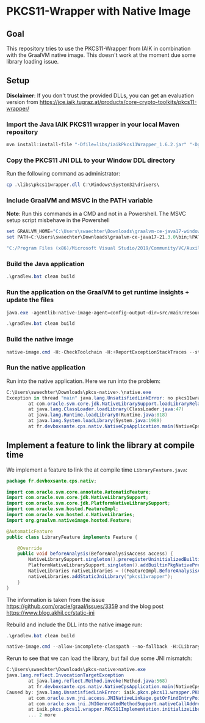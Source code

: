 # PKCS11-Wrapper with Native Image

## Goal

This repository tries to use the PKCS11-Wrapper from IAIK in combination with the GraalVM native image. This doesn't
work at the moment due some library loading issue.

## Setup

**Disclaimer**: If you don't trust the provided DLLs, you can get an evaluation version from https://jce.iaik.tugraz.at/products/core-crypto-toolkits/pkcs11-wrapper/

### Import the Java IAIK PKCS11 wrapper in your local Maven repository

```powershell
mvn install:install-file "-Dfile=libs/iaikPkcs11Wrapper_1.6.2.jar" "-DgroupId=iaik.pkcs" "-DartifactId=pkcs11-wrapper" "-Dversion=1.6.2" "-Dpackaging=jar" "-DgeneratePom=true"
```

### Copy the PKCS11 JNI DLL to your Window DDL directory

Run the following command as administrator:

````powershell
cp .\libs\pkcs11wrapper.dll C:\Windows\System32\drivers\
````

### Include GraalVM and MSVC in the PATH variable

**Note**: Run this commands in a CMD and not in a Powershell. The MSVC setup script misbehave in the Powershell

```powershell
set GRAALVM_HOME="C:\Users\swaechter\Downloads\graalvm-ce-java17-windows-amd64-21.3.0"
set PATH=C:\Users\swaechter\Downloads\graalvm-ce-java17-21.3.0\bin;%PATH%

"C:/Program Files (x86)/Microsoft Visual Studio/2019/Community/VC/Auxiliary/Build/vcvarsx86_amd64.bat"
```

### Build the Java application

````powershell
.\gradlew.bat clean build
````

### Run the application on the GraalVM to get runtime insights + update the files

````powershell
java.exe -agentlib:native-image-agent=config-output-dir=src/main/resources/META-INF/native-image  -jar build\libs\native.jar

.\gradlew.bat clean build
````

### Build the native image

```powershell
native-image.cmd -H:-CheckToolchain -H:+ReportExceptionStackTraces --static -jar .\build\libs\native.jar
```

### Run the native application

Run into the native application. Here we run into the problem:

````powershell
C:\Users\swaechter\Downloads\pkcs-native>.\native.exe
Exception in thread "main" java.lang.UnsatisfiedLinkError: no pkcs11wrapper in java.library.path
        at com.oracle.svm.core.jdk.NativeLibrarySupport.loadLibraryRelative(NativeLibrarySupport.java:132)
        at java.lang.ClassLoader.loadLibrary(ClassLoader.java:47)
        at java.lang.Runtime.loadLibrary0(Runtime.java:818)
        at java.lang.System.loadLibrary(System.java:1989)
        at fr.devboxsante.cps.nativ.NativeCpsApplication.main(NativeCpsApplication.java:16)
````

## Implement a feature to link the library at compile time

We implement a feature to link the at compile time `LibraryFeature.java`:

````java
package fr.devboxsante.cps.nativ;

import com.oracle.svm.core.annotate.AutomaticFeature;
import com.oracle.svm.core.jdk.NativeLibrarySupport;
import com.oracle.svm.core.jdk.PlatformNativeLibrarySupport;
import com.oracle.svm.hosted.FeatureImpl;
import com.oracle.svm.hosted.c.NativeLibraries;
import org.graalvm.nativeimage.hosted.Feature;

@AutomaticFeature
public class LibraryFeature implements Feature {

    @Override
    public void beforeAnalysis(BeforeAnalysisAccess access) {
        NativeLibrarySupport.singleton().preregisterUninitializedBuiltinLibrary("pkcs11wrapper");
        PlatformNativeLibrarySupport.singleton().addBuiltinPkgNativePrefix("iaik.pkcs.pkcs11.wrapper.PKCS11Implementation"); // TODO: Not sure if this is correct
        NativeLibraries nativeLibraries = ((FeatureImpl.BeforeAnalysisAccessImpl) access).getNativeLibraries();
        nativeLibraries.addStaticJniLibrary("pkcs11wrapper");
    }
}
````

The information is taken from the issue https://github.com/oracle/graal/issues/3359 and the blog post https://www.blog.akhil.cc/static-jni

Rebuild and include the DLL into the native image run:

````powershell
.\gradlew.bat clean build

native-image.cmd --allow-incomplete-classpath --no-fallback -H:CLibraryPath=C:/Windows/System32/drivers/ --static -jar build\libs\native.jar
````

Rerun to see that we can load the library, but fail due some JNI mismatch:

````powershell
C:\Users\swaechter\Downloads\pkcs-native>native.exe
java.lang.reflect.InvocationTargetException
        at java.lang.reflect.Method.invoke(Method.java:568)
        at fr.devboxsante.cps.nativ.NativeCpsApplication.main(NativeCpsApplication.java:18)
Caused by: java.lang.UnsatisfiedLinkError: iaik.pkcs.pkcs11.wrapper.PKCS11Implementation.initializeLibrary()V [symbol: Java_iaik_pkcs_pkcs11_wrapper_PKCS11Implementation_initializeLibrary or Java_iaik_pkcs_pkcs11_wrapper_PKCS11Implementation_initializeLibrary__]
        at com.oracle.svm.jni.access.JNINativeLinkage.getOrFindEntryPoint(JNINativeLinkage.java:153)
        at com.oracle.svm.jni.JNIGeneratedMethodSupport.nativeCallAddress(JNIGeneratedMethodSupport.java:57)
        at iaik.pkcs.pkcs11.wrapper.PKCS11Implementation.initializeLibrary(PKCS11Implementation.java)
        ... 2 more
````
